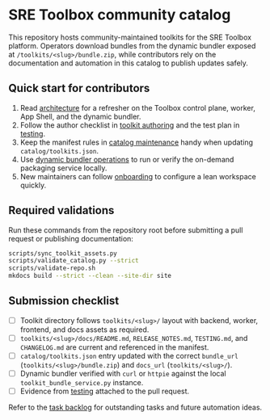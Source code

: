 # SRE Toolbox community catalog

This repository hosts community-maintained toolkits for the SRE Toolbox
platform. Operators download bundles from the dynamic bundler exposed at
`/toolkits/<slug>/bundle.zip`, while contributors rely on the documentation and
automation in this catalog to publish updates safely.

## Quick start for contributors

1. Read [architecture](architecture.md) for a refresher on the Toolbox control
   plane, worker, App Shell, and the dynamic bundler.
2. Follow the author checklist in [toolkit authoring](toolkit-authoring.md) and
   the test plan in [testing](testing.md).
3. Keep the manifest rules in [catalog maintenance](catalog.md) handy when
   updating `catalog/toolkits.json`.
4. Use [dynamic bundler operations](bundler.md) to run or verify the on-demand
   packaging service locally.
5. New maintainers can follow [onboarding](onboarding.md) to configure a lean
   workspace quickly.

## Required validations

Run these commands from the repository root before submitting a pull request or
publishing documentation:

```bash
scripts/sync_toolkit_assets.py
scripts/validate_catalog.py --strict
scripts/validate-repo.sh
mkdocs build --strict --clean --site-dir site
```

## Submission checklist

- [ ] Toolkit directory follows `toolkits/<slug>/` layout with backend, worker,
      frontend, and docs assets as required.
- [ ] `toolkits/<slug>/docs/README.md`, `RELEASE_NOTES.md`, `TESTING.md`, and
      `CHANGELOG.md` are current and referenced in the manifest.
- [ ] `catalog/toolkits.json` entry updated with the correct `bundle_url`
      (`toolkits/<slug>/bundle.zip`) and `docs_url` (`toolkits/<slug>/`).
- [ ] Dynamic bundler verified with `curl` or `httpie` against the local
      `toolkit_bundle_service.py` instance.
- [ ] Evidence from [testing](testing.md) attached to the pull request.

Refer to the [task backlog](TODO.yml) for outstanding tasks and future
automation ideas.
